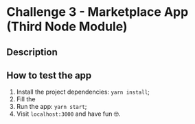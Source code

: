 # Challenge 3 - Marketplace App (Third Node Module)

## Description


## How to test the app
1. Install the project dependencies: `yarn install`;
2. Fill the
3. Run the app: `yarn start`;
4. Visit `localhost:3000` and have fun :nerd_face:.

